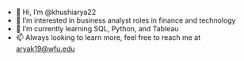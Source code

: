 - 👋 Hi, I’m @khushiarya22
- 👀 I’m interested in business analyst roles in finance and technology
- 🌱 I’m currently learning SQL, Python, and Tableau 
- 📫 Always looking to learn more, feel free to reach me at aryak19@wfu.edu

<!---
khushiarya22/khushiarya22 is a ✨ special ✨ repository because its `README.md` (this file) appears on your GitHub profile.
You can click the Preview link to take a look at your changes.
--->
